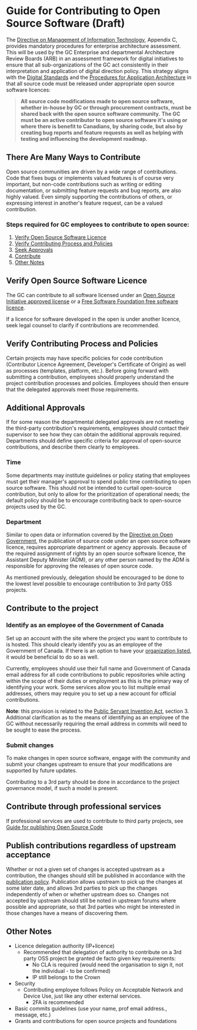 # Guide for Contributing to Open Source Software (Draft)

The [Directive on Management of Information Technology](https://www.tbs-sct.gc.ca/pol/doc-eng.aspx?id=15249), Appendix C, provides mandatory procedures for enterprise architecture assessment. This will be used by the GC Enterprise and departmental  Architecture Review Boards (ARB) in an assessment framework for digital initiatives to ensure that all sub-organizations of the GC act consistently in their interpretation and application of digital direction policy.  This strategy aligns with the [Digital Standards](https://www.canada.ca/en/government/publicservice/modernizing/government-canada-digital-standards.html) and the [Procedures for Application Architecture](https://www.tbs-sct.gc.ca/pol/doc-eng.aspx?id=15249#claC.2.3.8) in that all source code must be released under appropriate open source software licences:

> **All source code modifications made to open source software, whether in-house by GC or through procurement contracts, must be shared back with the open source software community.**
> **The GC must be an active contributor to open source software it's using or where there is benefit to Canadians, by sharing code, but also by creating bug reports and feature requests as well as helping with testing and influencing the development roadmap.**

## There Are Many Ways to Contribute

Open source communities are driven by a wide range of contributions.  Code that fixes bugs or implements valued features is of course very important, but non-code contributions such as writing or editing documentation, or submitting feature requests and bug reports, are also highly valued.  Even simply supporting the contributions of others, or expressing interest in another's feature request, can be a valued contribution.

### Steps required for GC employees to contribute to open source:

1. [Verify Open Source Software Licence](#verify-open-source-software-licence)
1. [Verify Contributing Process and Policies](#verify-contributing-process-and-policies)
1. [Seek Approvals](#seek-approvals)
1. [Contribute](#contribute)
1. [Other Notes](#other-notes)

## Verify Open Source Software Licence

The GC can contribute to all software licensed under an [Open Source Initiative approved license](https://opensource.org/licenses) or a [Free Software Foundation free software licence](https://www.gnu.org/licenses/license-list.html).

If a licence for software developed in the open is under another licence, seek legal counsel to clarify if contributions are recommended.

## Verify Contributing Process and Policies

Certain projects may have specific policies for code contribution (Contributor Licence Agreement, Developer's Certificate of Origin) as well as processes (templates, platform, etc.).  Before going forward with submitting a contribution, employees should properly understand the project contribution processes and policies.  Employees should then ensure that the delegated approvals meet those requirements.

## Additional Approvals

If for some reason the departmental delegated approvals are not meeting the third-party contribution's requirements, employees should contact their supervisor to see how they can obtain the additional approvals required.  Departments should define specific criteria for approval of open-source contributions, and describe them clearly to employees.

### Time

Some departments may institute guidelines or policy stating that employees must get their manager's approval to spend public time contributing to open source software.  This should not be intended to curtail open-source contribution, but only to allow for the prioritization of operational needs; the default policy should be to encourage contributing back to open-source projects used by the GC.

### Department

Similar to open data or information covered by the [Directive on Open Government](https://www.tbs-sct.gc.ca/pol/doc-eng.aspx?id=28108), the publication of source code under an open source software licence, requires appropriate department or agency approvals.
Because of the required assignment of rights by an open source software licence, the Assistant Deputy Minister (ADM), or any other person named by the ADM is responsible for approving the releases of open source code.

As mentioned previously, delegation should be encouraged to be done to the lowest level possible to encourage contribution to 3rd party OSS projects.

## Contribute to the project

### Identify as an employee of the Government of Canada

Set up an account with the site where the project you want to contribute to is hosted. 
This should clearly identify you as an employee of the Government of Canada. 
If there is an option to have your [organization listed](https://openconcept.ca/blog/mike/your-organization-using-drupal-get-drupalorg-account), it would be beneficial to do so as well.

Currently, employees should use their full name and Government of Canada email address for all code contributions to public repositories while acting within the scope of their duties or employment as this is the primary way of identifying your work.
Some services allow you to list multiple email addresses, others may require you to set up a new account for official contributions.

**Note**: this provision is related to the [Public Servant Invention Act](https://laws-lois.justice.gc.ca/eng/acts/P-32/FullText.html#h-3), section 3. 
Additional clarification as to the means of identifying as an employee of the GC without necessarily requiring the email address in commits will need to be sought to ease the process.

### Submit changes

To make changes in open source software, engage with the community and submit your changes upstream to ensure that your modifications are supported by future updates.

Contributing to a 3rd party should be done in accordance to the project governance model, if such a model is present.

## Contribute through professional services

If professional services are used to contribute to third party projects, see [Guide for publishing Open Source Code](publishing-open-source-code.md#obtain-rights-to-custom-code-in-contracts)

## Publish contributions regardless of upstream acceptance

Whether or not a given set of changes is accepted upstream as a contribution, the changes should still be published in accordance with the [publication policy](https://github.com/canada-ca/open-source-logiciel-libre/blob/master/en/guides/publishing-open-source-code.md).  Publication allows upstream to pick up the changes at some later date, and allows 3rd parties to pick up the changes independently of when or whether upstream does so.  Changes not accepted by upstream should still be noted in upstream forums where possible and appropriate, so that 3rd parties who might be interested in those changes have a means of discovering them.

## Other Notes

* Licence delegation authority (IP+licence)
  * Recommended that delegation of authority to contribute on a 3rd party OSS project be granted de facto given key requirements:
    * No CLA is required (would need the organisation to sign it, not the individual - to be confirmed)
    * IP still belongs to the Crown
* Security
  * Contributing employee follows Policy on Acceptable Network and Device Use, just like any other external services.
    * 2FA is recommended
* Basic commits guidelines (use your name, prof email address., message, etc.)
* Grants and contributions for open source projects and foundations
